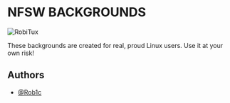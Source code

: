
# NFSW BACKGROUNDS

![RobiTux](https://github.com/user-attachments/assets/3cddc227-f3a4-4a15-b9ee-8ca6119f5f44)



 These backgrounds are created for real, proud Linux users.
 Use it at your own risk!



## Authors

- [@Rob1c](https://www.github.com/Rob1c)

